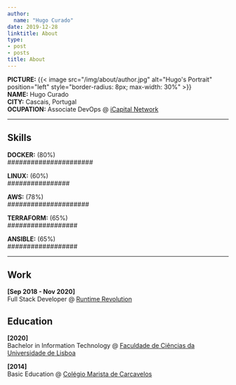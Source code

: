 ```yaml
---
author:
  name: "Hugo Curado"
date: 2019-12-28
linktitle: About
type:
- post
- posts
title: About
---
```


**PICTURE:** {{< image src="/img/about/author.jpg" alt="Hugo's Portrait" position="left" style="border-radius: 8px; max-width: 30%" >}} \
**NAME:** Hugo Curado \
**CITY:** Cascais, Portugal \
**OCUPATION:** Associate DevOps @ [iCapital Network](https://www.icapitalnetwork.com)

---
## Skills

**DOCKER:**	(80%) \
######################

**LINUX:** (60%)\
################

**AWS:** (78%)\
#####################

**TERRAFORM:** (65%) \
##################

**ANSIBLE:** (65%) \
##################

---
## Work
**[Sep 2018 - Nov 2020]** \
Full Stack Developer @ [Runtime Revolution](https://www.runtime-revolution.com)

## Education
**[2020]** \
Bachelor in Information Technology @ [Faculdade de Ciências da Universidade de Lisboa](https://ciencias.ulisboa.pt/en)

**[2014]** \
Basic Education @ [Colégio Marista de Carcavelos](https://marista-carcavelos.org)

